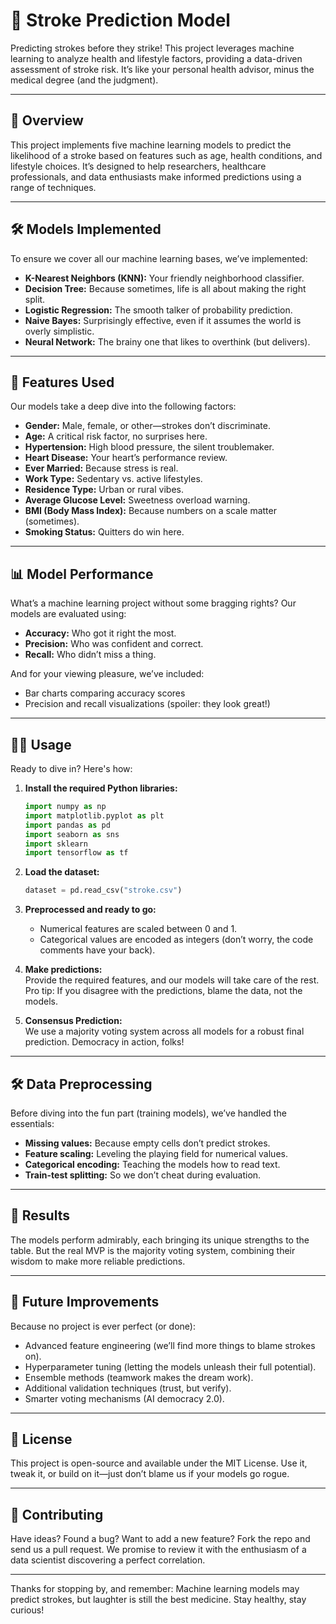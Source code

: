 
# 🧠 Stroke Prediction Model             
      
Predicting strokes before they strike! This project leverages machine learning to analyze health and lifestyle factors, providing a data-driven assessment of stroke risk. It’s like your personal health advisor, minus the medical degree (and the judgment).  

---

## 🚀 Overview  

This project implements five machine learning models to predict the likelihood of a stroke based on features such as age, health conditions, and lifestyle choices. It’s designed to help researchers, healthcare professionals, and data enthusiasts make informed predictions using a range of techniques.  

---

## 🛠️ Models Implemented  

To ensure we cover all our machine learning bases, we’ve implemented:  
- **K-Nearest Neighbors (KNN):** Your friendly neighborhood classifier.  
- **Decision Tree:** Because sometimes, life is all about making the right split.  
- **Logistic Regression:** The smooth talker of probability prediction.  
- **Naive Bayes:** Surprisingly effective, even if it assumes the world is overly simplistic.  
- **Neural Network:** The brainy one that likes to overthink (but delivers).  

---

## 🔑 Features Used  

Our models take a deep dive into the following factors:  
- **Gender:** Male, female, or other—strokes don’t discriminate.  
- **Age:** A critical risk factor, no surprises here.  
- **Hypertension:** High blood pressure, the silent troublemaker.  
- **Heart Disease:** Your heart’s performance review.  
- **Ever Married:** Because stress is real.  
- **Work Type:** Sedentary vs. active lifestyles.  
- **Residence Type:** Urban or rural vibes.  
- **Average Glucose Level:** Sweetness overload warning.  
- **BMI (Body Mass Index):** Because numbers on a scale matter (sometimes).  
- **Smoking Status:** Quitters do win here.  

---

## 📊 Model Performance  

What’s a machine learning project without some bragging rights? Our models are evaluated using:  
- **Accuracy:** Who got it right the most.  
- **Precision:** Who was confident and correct.  
- **Recall:** Who didn’t miss a thing.  

And for your viewing pleasure, we’ve included:  
- Bar charts comparing accuracy scores  
- Precision and recall visualizations (spoiler: they look great!)  

---

## 🧑‍💻 Usage  

Ready to dive in? Here's how:  

1. **Install the required Python libraries:**  
   ```python
   import numpy as np
   import matplotlib.pyplot as plt
   import pandas as pd
   import seaborn as sns
   import sklearn
   import tensorflow as tf

2. **Load the dataset:**  
   ```python
   dataset = pd.read_csv("stroke.csv")
   ```  

3. **Preprocessed and ready to go:**  
   - Numerical features are scaled between 0 and 1.  
   - Categorical values are encoded as integers (don’t worry, the code comments have your back).  

4. **Make predictions:**  
   Provide the required features, and our models will take care of the rest. Pro tip: If you disagree with the predictions, blame the data, not the models.  

5. **Consensus Prediction:**  
   We use a majority voting system across all models for a robust final prediction. Democracy in action, folks!  

---

## 🛠️ Data Preprocessing  

Before diving into the fun part (training models), we’ve handled the essentials:  
- **Missing values:** Because empty cells don’t predict strokes.  
- **Feature scaling:** Leveling the playing field for numerical values.  
- **Categorical encoding:** Teaching the models how to read text.  
- **Train-test splitting:** So we don’t cheat during evaluation.  

---

## 🌟 Results  

The models perform admirably, each bringing its unique strengths to the table. But the real MVP is the majority voting system, combining their wisdom to make more reliable predictions.  

---

## 🤔 Future Improvements  

Because no project is ever perfect (or done):  
- Advanced feature engineering (we’ll find more things to blame strokes on).  
- Hyperparameter tuning (letting the models unleash their full potential).  
- Ensemble methods (teamwork makes the dream work).  
- Additional validation techniques (trust, but verify).  
- Smarter voting mechanisms (AI democracy 2.0).  

---

## 📜 License  

This project is open-source and available under the MIT License. Use it, tweak it, or build on it—just don’t blame us if your models go rogue.  

---

## 🙌 Contributing  

Have ideas? Found a bug? Want to add a new feature? Fork the repo and send us a pull request. We promise to review it with the enthusiasm of a data scientist discovering a perfect correlation.  

---

Thanks for stopping by, and remember: Machine learning models may predict strokes, but laughter is still the best medicine. Stay healthy, stay curious!  
```  

